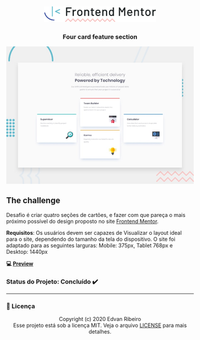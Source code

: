 <h1 align="center">
    <img width="300px" alt="Frontend Mentor Logo" src="./design/logo_frontendmentor.png" />
</h1>
<h3 align="center">
Four card feature section
</h3>

![Design preview for the Four card feature section coding challenge](./design/desktop-preview.jpg)

## The challenge

Desafio é criar quatro seções de cartões, e fazer com que pareça o mais próximo possível do design proposto no site [Frontend Mentor](https://www.frontendmentor.io//).

**Requisitos**: Os usuários devem ser capazes de Visualizar o layout ideal para o site, dependendo do tamanho da tela do dispositivo. O site foi adaptado para as seguintes larguras: Mobile: 375px, Tablet 768px e Desktop: 1440px

**:computer: [Preview](https://ejunior01.github.io/projetos-by-frontendmentor/four-card-feature-section/)**


### Status do Projeto: Concluído :heavy_check_mark:

------

### :pencil: Licença

<p align="center">
	Copyright (c) 2020 Edvan Ribeiro
    <br/>
    Esse projeto está sob a licença MIT. Veja o arquivo <a href="https://github.com/ejunior01/projetos-by-frontendmentor/blob/master/LICENSE">LICENSE</a> para mais detalhes.
</p>

